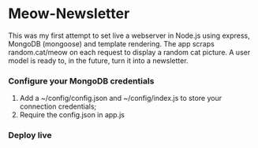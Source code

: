 # Meow-Newsletter

This was my first attempt to set live a webserver in Node.js using express, MongoDB (mongoose) and template rendering.
The app scraps random.cat/meow on each request to display a random cat picture.
A user model is ready to, in the future, turn it into a newsletter.

### Configure your MongoDB credentials
1) Add a ~/config/config.json and ~/config/index.js to store your connection credentials;
2) Require the config.json in app.js

### Deploy live
